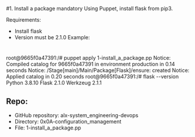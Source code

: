 #1. Install a package
mandatory
Using Puppet, install flask from pip3.

Requirements:

- Install flask
- Version must be 2.1.0
Example:
#
root@9665f0a47391:/# puppet apply 1-install_a_package.pp
Notice: Compiled catalog for 9665f0a47391 in environment production in 0.14 seconds
Notice: /Stage[main]/Main/Package[Flask]/ensure: created
Notice: Applied catalog in 0.20 seconds
root@9665f0a47391:/# flask --version
Python 3.8.10
Flask 2.1.0
Werkzeug 2.1.1
## Repo:

- GitHub repository: alx-system_engineering-devops
- Directory: 0x0A-configuration_management
- File: 1-install_a_package.pp
